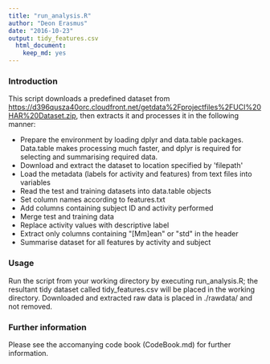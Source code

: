```yaml
---
title: "run_analysis.R"
author: "Deon Erasmus"
date: "2016-10-23"
output: tidy_features.csv
  html_document:
    keep_md: yes
---
```


### Introduction 

This script downloads a predefined dataset from https://d396qusza40orc.cloudfront.net/getdata%2Fprojectfiles%2FUCI%20HAR%20Dataset.zip, then extracts it and processes it in the following manner:

- Prepare the environment by loading dplyr and data.table packages. Data.table makes processing much faster, and dplyr is required for selecting and summarising required data.
- Download and extract the dataset to location specified by 'filepath'
- Load the metadata (labels for activity and features) from text files into variables
- Read the test and training datasets into data.table objects
- Set column names according to features.txt
- Add columns containing subject ID and activity performed
- Merge test and training data
- Replace activity values with descriptive label
- Extract only columns containing "[Mm]ean" or "std" in the header
- Summarise dataset for all features by activity and subject

### Usage
Run the script from your working directory by executing run_analysis.R; the resultant tidy dataset called tidy_features.csv will be placed in the working directory. Downloaded and extracted raw data is placed in ./rawdata/ and not removed.

### Further information
Please see the accomanying code book (CodeBook.md) for further information.